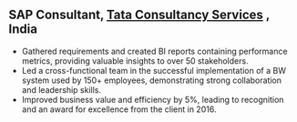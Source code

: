 
## SAP Consultant, [Tata Consultancy Services](https://www.tcs.com/) , India

* Gathered requirements and created BI reports containing performance metrics, providing valuable insights to over 50 stakeholders.
* Led a cross-functional team in the successful implementation of a BW system used by 150+ employees, demonstrating strong collaboration and leadership skills.
* Improved business value and efficiency by 5%, leading to recognition and an award for excellence from the client in 2016.
